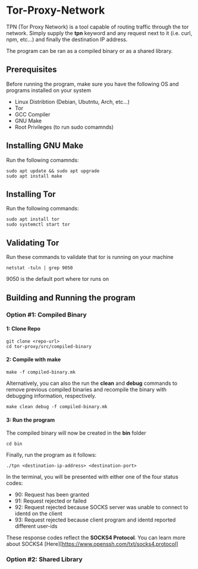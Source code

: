 # Tor-Proxy-Network

TPN (Tor Proxy Network) is a tool capable of routing traffic through the tor network. Simply supply the __tpn__ keyword and any request next to it (i.e. curl, npm, etc...) and finally the destination IP address.

The program can be ran as a compiled binary or as a shared library. 

## Prerequisites

Before running the program, make sure you have the following OS and programs installed on your system

- Linux Distribtion (Debian, Ubutntu, Arch, etc...)
- Tor 
- GCC Compiler
- GNU Make
- Root Privileges (to run sudo comamnds)

## Installing GNU Make

Run the following comamnds:

```
sudo apt update && sudo apt upgrade
sudo apt install make 
```

## Installing Tor

Run the following commands:

```
sudo apt install tor
sudo systemctl start tor 
```

## Validating Tor

Run these commands to validate that tor is running on your machine 

```
netstat -tuln | grep 9050
```

9050 is the default port where tor runs on 

## Building and Running the program

### Option #1: Compiled Binary 

#### 1: Clone Repo

```
git clone <repo-url>
cd tor-proxy/src/compiled-binary
```

#### 2: Compile with make 

```
make -f compiled-binary.mk
```

Alternatively, you can also the run the __clean__ and __debug__ commands to remove previous compiled binaries and recompile the binary with debugging information, respectively. 


``` 
make clean debug -f compiled-binary.mk
```

#### 3: Run the program

The compiled binary will now be created in the __bin__ folder 

```
cd bin
```

Finally, run the program as it follows:

```
./tpn <destination-ip-address> <destination-port>
```

In the terminal, you will be presented with either one of the four status codes:
- 90: Request has been granted
- 91: Request rejected or failed  
- 92: Request rejected because SOCKS server was unable to connect to identd on the client 
- 93: Request rejected because client program and identd reported different user-ids

These response codes reflect the __SOCKS4 Protocol__. You can learn more about SOCKS4 [Here][https://www.openssh.com/txt/socks4.protocol]


### Option #2: Shared Library 




